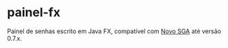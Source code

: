 painel-fx
=========

Painel de senhas escrito em Java FX, compatível com [Novo SGA](http://novosga.org) até versão 0.7.x.
